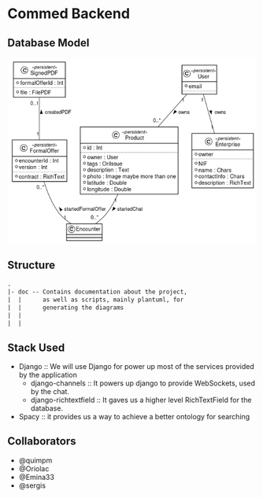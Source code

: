 # Commed Backend

## Database Model
![Database UML diagram](./doc/img/db.png)

## Structure

```
.
|- doc -- Contains documentation about the project, 
|  |      as well as scripts, mainly plantuml, for 
|  |      generating the diagrams
|  | 
|  | 
```

## Stack Used
- Django :: We will use Django for power up most of the services provided by the application
  + django-channels :: It powers up django to provide WebSockets, used by the chat.
  + django-richtextfield :: It gaves us a higher level RichTextField for the database.
- Spacy :: it provides us a way to achieve a better ontology for searching

## Collaborators
- @quimpm
- @Oriolac
- @Emina33
- @sergis

